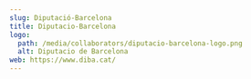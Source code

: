 ```yaml
---
slug: Diputació-Barcelona
title: Diputacio-Barcelona
logo:
  path: /media/collaborators/diputacio-barcelona-logo.png
  alt: Diputacio de Barcelona
web: https://www.diba.cat/
---
```

